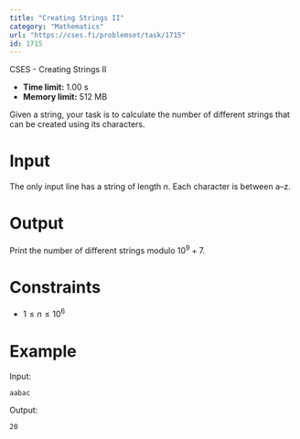 ```yaml
---
title: "Creating Strings II"
category: "Mathematics"
url: "https://cses.fi/problemset/task/1715"
id: 1715
---
```


CSES - Creating Strings II

  * **Time limit:** 1.00 s
  * **Memory limit:** 512 MB

Given a string, your task is to calculate the number of different strings that
can be created using its characters.

# Input

The only input line has a string of length $n$. Each character is between a–z.

# Output

Print the number of different strings modulo $10^9+7$.

# Constraints

  * $1 \le n \le 10^6$

# Example

Input:

    
    
    aabac
    

Output:

    
    
    20
    

